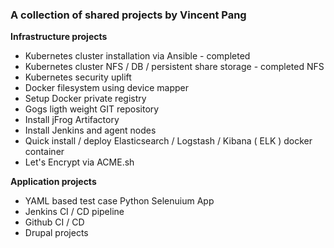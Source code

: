 ### A collection of shared projects by Vincent Pang

**Infrastructure projects**
* Kubernetes cluster installation via Ansible - completed
* Kubernetes cluster NFS / DB / persistent share storage - completed NFS
* Kubernetes security uplift
* Docker filesystem using device mapper
* Setup Docker private registry
* Gogs ligth weight GIT repository
* Install jFrog Artifactory
* Install Jenkins and agent nodes
* Quick install / deploy Elasticsearch / Logstash / Kibana ( ELK ) docker container
* Let's Encrypt via ACME.sh


**Application projects**
* YAML based test case Python Selenuium App
* Jenkins CI / CD pipeline
* Github CI / CD
* Drupal projects

